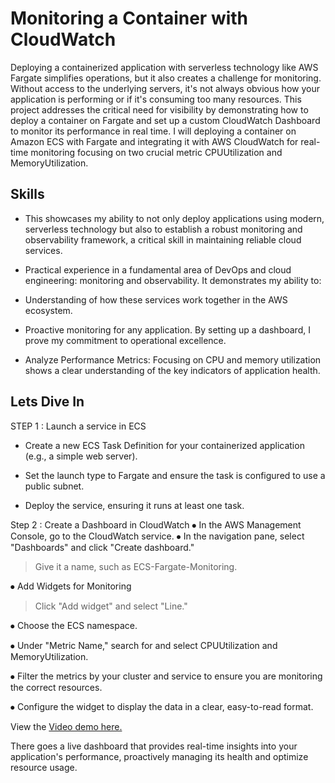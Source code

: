 # Monitoring a Container with CloudWatch

Deploying a containerized application with serverless technology like AWS Fargate simplifies operations, but it also creates a challenge for monitoring. Without access to the underlying servers, it's not always obvious how your application is performing or if it's consuming too many resources. This project addresses the critical need for visibility by demonstrating how to deploy a container on Fargate and set up a custom CloudWatch Dashboard to monitor its performance in real time. I will deploying a container on Amazon ECS with Fargate and integrating it with AWS CloudWatch for real-time monitoring focusing on two crucial metric CPUUtilization and MemoryUtilization. 

## Skills
* This showcases my ability to not only deploy applications using modern, serverless technology but also to establish a robust monitoring and observability framework, a critical skill in maintaining reliable cloud services.

* Practical experience in a fundamental area of DevOps and cloud engineering: monitoring and observability. It demonstrates my ability to:

* Understanding of how these services work together in the AWS ecosystem.

* Proactive monitoring for any application. By setting up a dashboard, I prove my commitment to operational excellence.

* Analyze Performance Metrics: Focusing on CPU and memory utilization shows a clear understanding of the key indicators of application health.

## Lets Dive In

STEP 1 : Launch a service in ECS
* Create a new ECS Task Definition for your containerized application (e.g., a simple web server).

* Set the launch type to Fargate and ensure the task is configured to use a public subnet.

* Deploy the service, ensuring it runs at least one task.

Step 2 : Create a Dashboard in CloudWatch
⦁	In the AWS Management Console, go to the CloudWatch service.
⦁	In the navigation pane, select "Dashboards" and click "Create dashboard."

> Give it a name, such as ECS-Fargate-Monitoring.

⦁	Add Widgets for Monitoring

> Click "Add widget" and select "Line."

⦁	Choose the ECS namespace.

⦁	Under "Metric Name," search for and select CPUUtilization and MemoryUtilization.

⦁	Filter the metrics by your cluster and service to ensure you are monitoring the correct resources.

⦁	Configure the widget to display the data in a clear, easy-to-read format.

View the [Video demo here.](https://youtu.be/jCuwSyaF_Po)

There goes a live dashboard that provides real-time insights into your application's performance, proactively managing its health and optimize resource usage.
